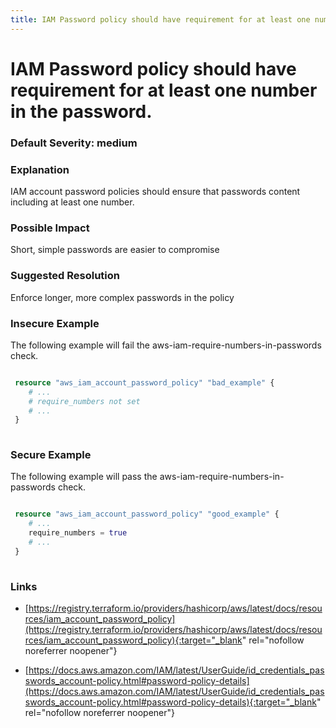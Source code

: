 ```yaml
---
title: IAM Password policy should have requirement for at least one number in the password.
---
```


# IAM Password policy should have requirement for at least one number in the password.

### Default Severity: <span class="severity medium">medium</span>

### Explanation

IAM account password policies should ensure that passwords content including at least one number.

### Possible Impact
Short, simple passwords are easier to compromise

### Suggested Resolution
Enforce longer, more complex passwords in the policy


### Insecure Example

The following example will fail the aws-iam-require-numbers-in-passwords check.
```terraform

 resource "aws_iam_account_password_policy" "bad_example" {
 	# ...
 	# require_numbers not set
 	# ...
 }
 
```



### Secure Example

The following example will pass the aws-iam-require-numbers-in-passwords check.
```terraform

 resource "aws_iam_account_password_policy" "good_example" {
 	# ...
 	require_numbers = true
 	# ...
 }
 
```



### Links


- [https://registry.terraform.io/providers/hashicorp/aws/latest/docs/resources/iam_account_password_policy](https://registry.terraform.io/providers/hashicorp/aws/latest/docs/resources/iam_account_password_policy){:target="_blank" rel="nofollow noreferrer noopener"}

- [https://docs.aws.amazon.com/IAM/latest/UserGuide/id_credentials_passwords_account-policy.html#password-policy-details](https://docs.aws.amazon.com/IAM/latest/UserGuide/id_credentials_passwords_account-policy.html#password-policy-details){:target="_blank" rel="nofollow noreferrer noopener"}



